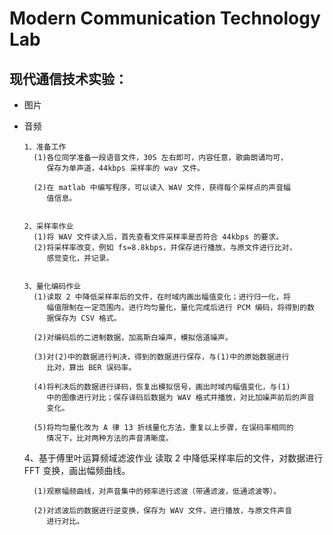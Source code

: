 # Modern Communication Technology Lab
## 现代通信技术实验：
- 图片
      
- 音频

      1、准备工作
        (1)各位同学准备一段语音文件，30S 左右即可，内容任意，歌曲朗诵均可，
           保存为单声道，44kbps 采样率的 wav 文件。
           
        (2)在 matlab 中编写程序，可以读入 WAV 文件，获得每个采样点的声音幅
           值信息。
           
           
      2、采样率作业
        (1)将 WAV 文件读入后，首先查看文件采样率是否符合 44kbps 的要求。
        (2)将采样率改变，例如 fs=8.8kbps，并保存进行播放，与原文件进行比对，
           感觉变化，并记录。
           
           
      3、量化编码作业
        (1)读取 2 中降低采样率后的文件，在时域内画出幅值变化；进行归一化，将
           幅值限制在一定范围内，进行均匀量化，量化完成后进行 PCM 编码，将得到的数
           据保存为 CSV 格式。
           
        (2)对编码后的二进制数据，加高斯白噪声，模拟信道噪声。
        
        (3)对(2)中的数据进行判决，得到的数据进行保存，与(1)中的原始数据进行
           比对，算出 BER 误码率。
           
        (4)将判决后的数据进行译码，恢复出模拟信号，画出时域内幅值变化，与(1)
           中的图像进行对比；保存译码后数据为 WAV 格式并播放，对比加噪声前后的声音
           变化。
           
        (5)将均匀量化改为 A 律 13 折线量化方法，重复以上步骤，在误码率相同的
           情况下，比对两种方法的声音清晰度。
           
           
  4、基于傅里叶运算频域滤波作业
           读取 2 中降低采样率后的文件，对数据进行 FFT 变换，画出幅频曲线。
           
        (1)观察幅频曲线，对声音集中的频率进行滤波（带通滤波，低通滤波等）。
        
        (2)对滤波后的数据进行逆变换，保存为 WAV 文件，进行播放，与原文件声音
           进行对比。

